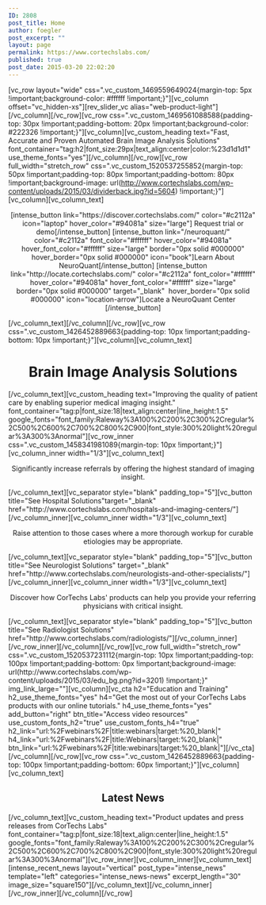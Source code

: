 ```yaml
---
ID: 2808
post_title: Home
author: foegler
post_excerpt: ""
layout: page
permalink: https://www.cortechslabs.com/
published: true
post_date: 2015-03-20 22:02:20
---
```

[vc_row layout="wide" css=".vc_custom_1469559649024{margin-top: 5px !important;background-color: #ffffff !important;}"][vc_column offset="vc_hidden-xs"][rev_slider_vc alias="web-product-light"][/vc_column][/vc_row][vc_row css=".vc_custom_1469561088588{padding-top: 30px !important;padding-bottom: 20px !important;background-color: #222326 !important;}"][vc_column][vc_custom_heading text="Fast, Accurate and Proven Automated Brain Image Analysis Solutions" font_container="tag:h2|font_size:29px|text_align:center|color:%23d1d1d1" use_theme_fonts="yes"][/vc_column][/vc_row][vc_row full_width="stretch_row" css=".vc_custom_1520537255852{margin-top: 50px !important;padding-top: 80px !important;padding-bottom: 80px !important;background-image: url(http://www.cortechslabs.com/wp-content/uploads/2015/03/dividerback.jpg?id=5604) !important;}"][vc_column][vc_column_text]
<p style="text-align: center;"><span style="font-weight: 400;">[intense_button link="https://discover.cortechslabs.com/" color="#c2112a" icon="laptop" hover_color="#94081a" size="large"] Request trial or demo[/intense_button] [intense_button link="/neuroquant/" color="#c2112a" font_color="#ffffff" hover_color="#94081a" hover_font_color="#ffffff" size="large" border="0px solid #000000" hover_border="0px solid #000000" icon="book"]Learn About NeuroQuant[/intense_button] [intense_button link="http://locate.cortechslabs.com/" color="#c2112a" font_color="#ffffff" hover_color="#94081a" hover_font_color="#ffffff" size="large" border="0px solid #000000" target="_blank"  hover_border="0px solid #000000" icon="location-arrow"]Locate a NeuroQuant Center [/intense_button]</span></p>
[/vc_column_text][/vc_column][/vc_row][vc_row css=".vc_custom_1426452889663{padding-top: 10px !important;padding-bottom: 10px !important;}"][vc_column][vc_column_text]
<h1 style="text-align: center;">Brain Image Analysis Solutions</h1>
[/vc_column_text][vc_custom_heading text="Improving the quality of patient care by enabling superior medical imaging insight." font_container="tag:p|font_size:18|text_align:center|line_height:1.5" google_fonts="font_family:Raleway%3A100%2C200%2C300%2Cregular%2C500%2C600%2C700%2C800%2C900|font_style:300%20light%20regular%3A300%3Anormal"][vc_row_inner css=".vc_custom_1458341981089{margin-top: 10px !important;}"][vc_column_inner width="1/3"][vc_column_text]
<p style="text-align: center;">Significantly increase referrals by offering the highest standard of imaging insight.</p>
[/vc_column_text][vc_separator style="blank" padding_top="5"][vc_button title="See Hospital Solutions"target="_blank" href="http://www.cortechslabs.com/hospitals-and-imaging-centers/"][/vc_column_inner][vc_column_inner width="1/3"][vc_column_text]
<p style="text-align: center;">Raise attention to those cases where a more thorough workup for curable etiologies may be appropriate.</p>
[/vc_column_text][vc_separator style="blank" padding_top="5"][vc_button title="See Neurologist Solutions" target="_blank" href="http://www.cortechslabs.com/neurologists-and-other-specialists/"][/vc_column_inner][vc_column_inner width="1/3"][vc_column_text]
<p style="text-align: center;">Discover how CorTechs Labs' products can help you provide your referring physicians with critical insight.</p>
[/vc_column_text][vc_separator style="blank" padding_top="5"][vc_button title="See Radiologist Solutions" href="http://www.cortechslabs.com/radiologists/"][/vc_column_inner][/vc_row_inner][/vc_column][/vc_row][vc_row full_width="stretch_row" css=".vc_custom_1520537231112{margin-top: 10px !important;padding-top: 100px !important;padding-bottom: 0px !important;background-image: url(http://www.cortechslabs.com/wp-content/uploads/2015/03/edu_bg.png?id=3201) !important;}" img_link_large=""][vc_column][vc_cta h2="Education and Training" h2_use_theme_fonts="yes" h4="Get the most out of your CorTechs Labs products with our online tutorials." h4_use_theme_fonts="yes" add_button="right" btn_title="Access video resources" use_custom_fonts_h2="true" use_custom_fonts_h4="true" h2_link="url:%2Fwebinars%2F|title:webinars|target:%20_blank|" h4_link="url:%2Fwebinars%2F|title:Webinars|target:%20_blank|" btn_link="url:%2Fwebinars%2F|title:webinars|target:%20_blank|"][/vc_cta][/vc_column][/vc_row][vc_row css=".vc_custom_1426452889663{padding-top: 100px !important;padding-bottom: 60px !important;}"][vc_column][vc_column_text]
<h2 style="text-align: center;">Latest News</h2>
[/vc_column_text][vc_custom_heading text="Product updates and press releases from CorTechs Labs" font_container="tag:p|font_size:18|text_align:center|line_height:1.5" google_fonts="font_family:Raleway%3A100%2C200%2C300%2Cregular%2C500%2C600%2C700%2C800%2C900|font_style:300%20light%20regular%3A300%3Anormal"][vc_row_inner][vc_column_inner][vc_column_text][intense_recent_news layout="vertical" post_type="intense_news" template="left" categories="intense_news-news" excerpt_length="30" image_size="square150"][/vc_column_text][/vc_column_inner][/vc_row_inner][/vc_column][/vc_row]